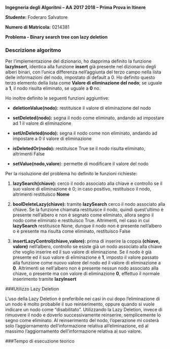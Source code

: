 **Ingegneria degli Algoritmi – AA 2017 2018 – Prima Prova in Itinere**

**Studente:** Foderaro Salvatore

**Numero di Matricola:** 0214381

**Problema - Binary search tree con lazy deletion**

### Descrizione algoritmo

Per l’implementazione del dizionario, ho dapprima definito la funzione
**lazyInsert**, identica alla funzione **insert** già presente nel
dizionario degli alberi binari, con l’unica differenza nell’aggiunta del
terzo campo nella lista delle informazioni del nodo, impostato di
default a 0. Ho definito questo terzo elemento della lista come **Valore
di eliminazione del nodo**; se uguale a **1**, il nodo risulta eliminato, se uguale a **0** no.

Ho inoltre definito le seguenti funzioni aggiuntive:

-   **deletionValue(nodo):** restituisce il valore di eliminazione del nodo

-   **setDeleted(nodo):** segna il nodo come eliminato, andando ad impostare ad 1 il valore di eliminazione

-   **setUnDeleted(nodo):** segna il nodo come non eliminato, andando ad impostare a 0 il valore di eliminazione

-   **isDeletedOr(nodo):** restituisce True se il nodo risulta eliminato, altrimenti False

-   **setValue(nodo,valore**): permette di modificare il valore del nodo

Per la risoluzione del problema ho definito le funzioni richieste:

1.  **lazySearch(chiave):** cerco il nodo associato alla chiave e controllo se il suo valore di eliminazione è 0; in caso positivo, restituisco il nodo, altrimenti restituisco **Nome**

2.  **boolDeleteLazy(chiave):** tramite **lazySearch** cerco il nodo associato alla chiave. Se la funzione chiamata restituisce il nodo, quindi quest’ultimo è presente nell’albero e non è segnato come eliminato, allora segno il nodo come eliminato e restituisco True. Altrimenti, nel caso in cui **lazySearch** restituisce None, dunque il nodo non è presente nell’albero o è presente ma risulta come eliminato, restituisco False

3.  **insertLazyControl(chiave,valore):** prima di inserire la coppia **(chiave, valore)** nell’albero, controllo se esiste già un nodo associato alla chiave che voglio inserire ed il suo valore di eliminazione. Se il nodo è già presente ed il suo valore di eliminazione è **1**, imposto il valore passato alla funzione come nuovo valore del nodo ed il valore di eliminazione a **0**. Altrimenti se nell'albero non è presente nessun nodo associato alla chiave, o presente ma con valore di eliminazione **0**, effettuo il normale inserimento tramite **lazyInsert**


###Utilizzo Lazy Deletion

L’uso della Lazy Deletion è preferibile nei casi in cui dopo
l’eliminazione di un nodo è molto probabile il suo reinserimento,
oppure quando si vuole indicare un nodo come “disabilitato”. Utilizzando
la Lazy Deletion, invece di rimuovere il nodo e doverlo successivamente reinserire,
semplicemente lo segno come eliminato. Al reinserimento del nodo,
l’operazione mi costerà solo l’aggiornamento dell’informazione relativa
all’eliminazione, ed al massimo l’aggiornamento dell’informazione
relativa al suo valore.

###Tempo di esecuzione teorico